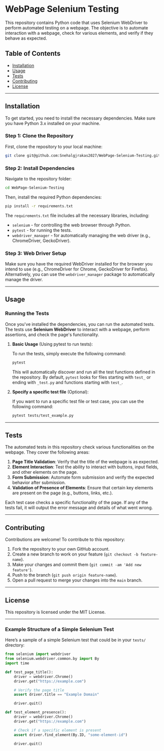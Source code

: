 
# WebPage Selenium Testing

This repository contains Python code that uses Selenium WebDriver to perform automated testing on a webpage. The objective is to automate interaction with a webpage, check for various elements, and verify if they behave as expected.

## Table of Contents

- [Installation](#installation)
- [Usage](#usage)
- [Tests](#tests)
- [Contributing](#contributing)
- [License](#license)

---

## Installation

To get started, you need to install the necessary dependencies. Make sure you have Python 3.x installed on your machine.

### Step 1: Clone the Repository

First, clone the repository to your local machine:

```bash
git clone git@github.com:Snehalgjrakas2027/WebPage-Selenium-Testing.git
```

### Step 2: Install Dependencies

Navigate to the repository folder:

```bash
cd WebPage-Selenium-Testing
```

Then, install the required Python dependencies:

```bash
pip install -r requirements.txt
```

The `requirements.txt` file includes all the necessary libraries, including:

- `selenium` - for controlling the web browser through Python.
- `pytest` - for running the tests.
- `webdriver_manager` - for automatically managing the web driver (e.g., ChromeDriver, GeckoDriver).

### Step 3: Web Driver Setup

Make sure you have the required WebDriver installed for the browser you intend to use (e.g., ChromeDriver for Chrome, GeckoDriver for Firefox). Alternatively, you can use the `webdriver_manager` package to automatically manage the driver.

---

## Usage

### Running the Tests

Once you've installed the dependencies, you can run the automated tests. The tests use **Selenium WebDriver** to interact with a webpage, perform assertions, and check the page's functionality.

1. **Basic Usage** (Using pytest to run tests):

   To run the tests, simply execute the following command:

   ```bash
   pytest
   ```

   This will automatically discover and run all the test functions defined in the repository. By default, `pytest` looks for files starting with `test_` or ending with `_test.py` and functions starting with `test_`.

2. **Specify a specific test file** (Optional):

   If you want to run a specific test file or test case, you can use the following command:

   ```bash
   pytest tests/test_example.py
   ```

---

## Tests

The automated tests in this repository check various functionalities on the webpage. They cover the following areas:

1. **Page Title Validation**: Verify that the title of the webpage is as expected.
2. **Element Interaction**: Test the ability to interact with buttons, input fields, and other elements on the page.
3. **Form Submission**: Automate form submission and verify the expected behavior after submission.
4. **Validation of Presence of Elements**: Ensure that certain key elements are present on the page (e.g., buttons, links, etc.).

Each test case checks a specific functionality of the page. If any of the tests fail, it will output the error message and details of what went wrong.

---

## Contributing

Contributions are welcome! To contribute to this repository:

1. Fork the repository to your own GitHub account.
2. Create a new branch to work on your feature (`git checkout -b feature-name`).
3. Make your changes and commit them (`git commit -am 'Add new feature'`).
4. Push to the branch (`git push origin feature-name`).
5. Open a pull request to merge your changes into the `main` branch.

---

## License

This repository is licensed under the MIT License.

---

### Example Structure of a Simple Selenium Test

Here’s a sample of a simple Selenium test that could be in your `tests/` directory:

```python
from selenium import webdriver
from selenium.webdriver.common.by import By
import time

def test_page_title():
    driver = webdriver.Chrome()
    driver.get("https://example.com")

    # Verify the page title
    assert driver.title == "Example Domain"

    driver.quit()

def test_element_presence():
    driver = webdriver.Chrome()
    driver.get("https://example.com")

    # Check if a specific element is present
    assert driver.find_element(By.ID, "some-element-id")

    driver.quit()
```

